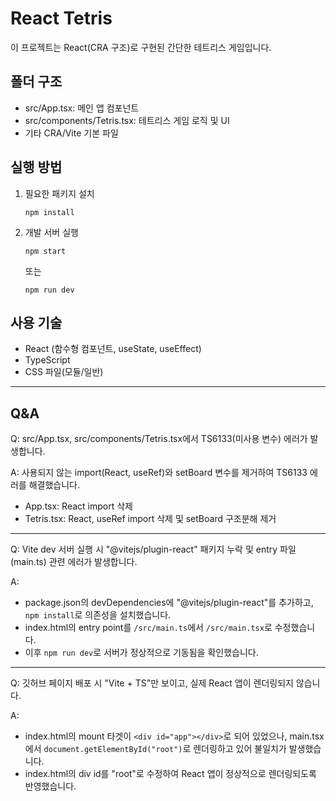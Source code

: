 # React Tetris

이 프로젝트는 React(CRA 구조)로 구현된 간단한 테트리스 게임입니다.

## 폴더 구조
- src/App.tsx: 메인 앱 컴포넌트
- src/components/Tetris.tsx: 테트리스 게임 로직 및 UI
- 기타 CRA/Vite 기본 파일

## 실행 방법
1. 필요한 패키지 설치  
   ```
   npm install
   ```
2. 개발 서버 실행  
   ```
   npm start
   ```
   또는  
   ```
   npm run dev
   ```

## 사용 기술
- React (함수형 컴포넌트, useState, useEffect)
- TypeScript
- CSS 파일(모듈/일반)

---

## Q&A

Q: src/App.tsx, src/components/Tetris.tsx에서 TS6133(미사용 변수) 에러가 발생합니다.

A: 사용되지 않는 import(React, useRef)와 setBoard 변수를 제거하여 TS6133 에러를 해결했습니다.  
- App.tsx: React import 삭제  
- Tetris.tsx: React, useRef import 삭제 및 setBoard 구조분해 제거

---

Q: Vite dev 서버 실행 시 "@vitejs/plugin-react" 패키지 누락 및 entry 파일(main.ts) 관련 에러가 발생합니다.

A:  
- package.json의 devDependencies에 "@vitejs/plugin-react"를 추가하고, `npm install`로 의존성을 설치했습니다.
- index.html의 entry point를 `/src/main.ts`에서 `/src/main.tsx`로 수정했습니다.
- 이후 `npm run dev`로 서버가 정상적으로 기동됨을 확인했습니다.

---

Q: 깃허브 페이지 배포 시 "Vite + TS"만 보이고, 실제 React 앱이 렌더링되지 않습니다.

A:  
- index.html의 mount 타겟이 `<div id="app"></div>`로 되어 있었으나, main.tsx에서 `document.getElementById("root")`로 렌더링하고 있어 불일치가 발생했습니다.
- index.html의 div id를 "root"로 수정하여 React 앱이 정상적으로 렌더링되도록 반영했습니다.
